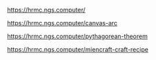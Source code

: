 https://hrmc.ngs.computer/

https://hrmc.ngs.computer/canvas-arc

https://hrmc.ngs.computer/pythagorean-theorem

https://hrmc.ngs.computer/miencraft-craft-recipe

